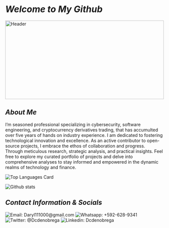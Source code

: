 # _Welcome to My Github_

<img src="https://media3.giphy.com/media/v1.Y2lkPTc5MGI3NjExeDdxNDRwZDF3eXdland4b3doNHI0czl2N2M4dnk5dTB0M3g3NjFibiZlcD12MV9pbnRlcm5hbF9naWZfYnlfaWQmY3Q9Zw/2UndXEgN5iBwc/giphy.gif" height="250px" width="100%" fit="cover" alt="Header" />

## _About Me_

I’m seasoned professional specializing in cybersecurity, software engineering, and cryptocurrency derivatives trading, that has accumulted over five years of hands on industry experience. I am dedicated to fostering technological innovation and excellence. As an active contributor to open-source projects, I embrace the ethos of collaboration and progress. Through meticulous research, strategic analysis, and practical insights. Feel free to explore my curated portfolio of projects and delve into comprehensive analyses to stay informed and empowered in the dynamic realms of technology and finance.
<br />

![Top Languages Card](https://github-readme-stats.vercel.app/api/top-langs/?username=Ddenobrega&layout=compact&langs_count=30)

![Github stats](https://github-readme-stats.vercel.app/api?username=ddenobrega&theme=tokyonight&show_icons=true&count_private=true)

## _Contact Information & Socials_

![Email: Daryl111000@gmail.com](https://img.shields.io/badge/daryl111000%40gmail.com-Email-red?logo=gmail&link=mailto%3Adaryl111000%40gmail.com) ![Whatsapp: +592-628-9341](https://img.shields.io/badge/%2B592_628_9341-Whatsapp_Messenger-green?logo=whatsapp&link=https%3A%2F%2Fwa.me%2F6289341)![Twitter: @Dcdenobrega](https://img.shields.io/badge/%40DcDenobrega-Twitter-black?logo=X&link=https%3A%2F%2Ftwitter.com%2FDcDenobrega) ![Linkedin: Dcdenobrega](https://img.shields.io/badge/dcdenobrega-LinkedIn-lightblue?logo=linkedin&link=https%3A%2F%2Fwww.linkedin.com%2Fin%2Fdcdenobrega%2F)
